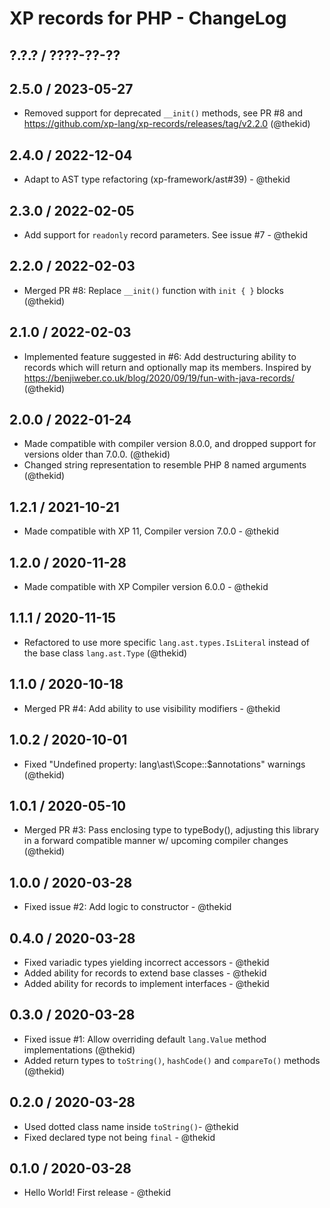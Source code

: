 XP records for PHP - ChangeLog
==============================

## ?.?.? / ????-??-??

## 2.5.0 / 2023-05-27

* Removed support for deprecated `__init()` methods, see PR #8 and
  https://github.com/xp-lang/xp-records/releases/tag/v2.2.0
  (@thekid)

## 2.4.0 / 2022-12-04

* Adapt to AST type refactoring (xp-framework/ast#39) - @thekid

## 2.3.0 / 2022-02-05

* Add support for `readonly` record parameters. See issue #7 - @thekid

## 2.2.0 / 2022-02-03

* Merged PR #8: Replace `__init()` function with `init { }` blocks
  (@thekid)

## 2.1.0 / 2022-02-03

* Implemented feature suggested in #6: Add destructuring ability to
  records which will return and optionally map its members. Inspired
  by https://benjiweber.co.uk/blog/2020/09/19/fun-with-java-records/
  (@thekid)

## 2.0.0 / 2022-01-24

* Made compatible with compiler version 8.0.0, and dropped support
  for versions older than 7.0.0.
  (@thekid)
* Changed string representation to resemble PHP 8 named arguments
  (@thekid)

## 1.2.1 / 2021-10-21

* Made compatible with XP 11, Compiler version 7.0.0 - @thekid

## 1.2.0 / 2020-11-28

* Made compatible with XP Compiler version 6.0.0 - @thekid

## 1.1.1 / 2020-11-15

* Refactored to use more specific `lang.ast.types.IsLiteral` instead of
  the base class `lang.ast.Type`
  (@thekid)

## 1.1.0 / 2020-10-18

* Merged PR #4: Add ability to use visibility modifiers - @thekid

## 1.0.2 / 2020-10-01

* Fixed "Undefined property: lang\ast\Scope::$annotations" warnings
  (@thekid)

## 1.0.1 / 2020-05-10

* Merged PR #3: Pass enclosing type to typeBody(), adjusting this
  library in a forward compatible manner w/ upcoming compiler changes
  (@thekid)

## 1.0.0 / 2020-03-28

* Fixed issue #2: Add logic to constructor - @thekid

## 0.4.0 / 2020-03-28

* Fixed variadic types yielding incorrect accessors - @thekid
* Added ability for records to extend base classes - @thekid
* Added ability for records to implement interfaces - @thekid

## 0.3.0 / 2020-03-28

* Fixed issue #1: Allow overriding default `lang.Value` method implementations
  (@thekid)
* Added return types to `toString()`, `hashCode()` and `compareTo()` methods
  (@thekid)

## 0.2.0 / 2020-03-28

* Used dotted class name inside `toString()`- @thekid
* Fixed declared type not being `final` - @thekid

## 0.1.0 / 2020-03-28

* Hello World! First release - @thekid